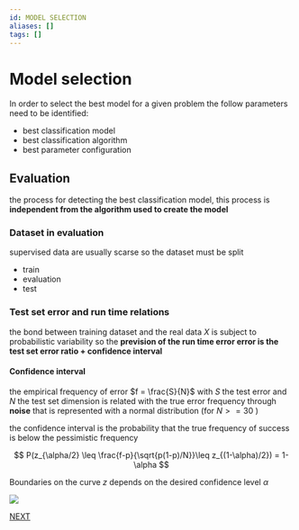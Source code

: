 ```yaml
---
id: MODEL SELECTION
aliases: []
tags: []
---
```


# Model selection

In order to select the best model for a given problem the follow parameters need to be identified:

- best classification model
- best classification algorithm
- best parameter configuration

## Evaluation

the process for detecting the best classification model, this process is **independent from the algorithm used to create the model**

### Dataset in evaluation

supervised data are usually scarse so the dataset must be split

- train
- evaluation
- test

### Test set error and run time relations

the bond between training dataset and the real data $X$ is subject to probabilistic variability so the  **prevision of the run time error error is the test set error ratio + confidence interval**

#### Confidence interval

the empirical frequency of error $f = \frac{S}{N}$ with $S$ the test error and $N$ the test set dimension is related with the true error frequency through **noise** that is represented with a normal distribution (for $N >= 30$ )

the confidence interval is the probability that the true frequency of success is below the pessimistic frequency

$$
P(z_{\alpha/2} \leq \frac{f-p}{\sqrt{p(1-p)/N}}\leq z_{(1-\alpha)/2}) = 1- \alpha
$$

Boundaries on the curve $z$ depends on the desired confidence level $\alpha$

![](datamining/Pasted_image_20231230173630.png)

[NEXT](datamining/classification/classification.md)
